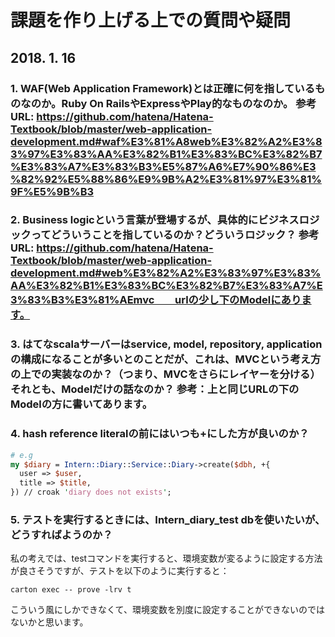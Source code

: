 # 課題を作り上げる上での質問や疑問

## 2018. 1. 16

### 1. WAF(Web Application Framework)とは正確に何を指しているものなのか。Ruby On RailsやExpressやPlay的なものなのか。 参考URL: https://github.com/hatena/Hatena-Textbook/blob/master/web-application-development.md#waf%E3%81%A8web%E3%82%A2%E3%83%97%E3%83%AA%E3%82%B1%E3%83%BC%E3%82%B7%E3%83%A7%E3%83%B3%E5%87%A6%E7%90%86%E3%82%92%E5%88%86%E9%9B%A2%E3%81%97%E3%81%9F%E5%9B%B3

### 2. Business logicという言葉が登場するが、具体的にビジネスロジックってどういうことを指しているのか？どういうロジック？ 参考URL: https://github.com/hatena/Hatena-Textbook/blob/master/web-application-development.md#web%E3%82%A2%E3%83%97%E3%83%AA%E3%82%B1%E3%83%BC%E3%82%B7%E3%83%A7%E3%83%B3%E3%81%AEmvc　　urlの少し下のModelにあります。

### 3. はてなscalaサーバーはservice, model, repository, applicationの構成になることが多いとのことだが、これは、MVCという考え方の上での実装なのか？（つまり、MVCをさらにレイヤーを分ける）それとも、Modelだけの話なのか？  参考：上と同じURLの下のModelの方に書いてあります。

### 4. hash reference literalの前にはいつも+にした方が良いのか？

```perl
# e.g
my $diary = Intern::Diary::Service::Diary->create($dbh, +{
  user => $user,
  title => $title,
}) // croak 'diary does not exists';
```

### 5. テストを実行するときには、Intern_diary_test dbを使いたいが、どうすればようのか？

私の考えでは、testコマンドを実行すると、環境変数が変るように設定する方法が良さそうですが、テストを以下のように実行すると：

```
carton exec -- prove -lrv t
```

こういう風にしかできなくて、環境変数を別度に設定することができないのではないかと思います。

